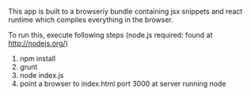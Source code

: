 This app is built to a browseriy bundle containing jsx snippets and react runtime which compiles everything in the browser.

To run this, execute following steps (node.js required: found at http://nodejs.org/)

1. npm install
2. grunt
3. node index.js
4. point a browser to index.html port 3000 at server running node
